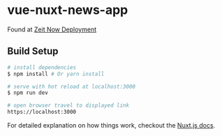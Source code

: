 # vue-nuxt-news-app

Found at [Zeit Now Deployment](https://vue-nuxt-news-app-sfhaumujfz.now.sh)

## Build Setup

``` bash
# install dependencies
$ npm install # Or yarn install

# serve with hot reload at localhost:3000
$ npm run dev

# open browser travel to displayed link
https://localhost:3000
```

For detailed explanation on how things work, checkout the [Nuxt.js docs](https://github.com/nuxt/nuxt.js).

